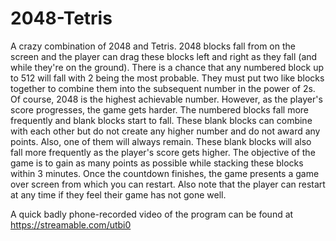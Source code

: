 # 2048-Tetris

A crazy combination of 2048 and Tetris. 2048 blocks fall from on the screen and the player can drag these blocks left and right as they fall (and while they're on the ground). There is a chance that any numbered block up to 512 will fall with 2 being the most probable. They must put two like blocks together to combine them into the subsequent number in the power of 2s.  Of course, 2048 is the highest achievable number. However, as the player's score progresses, the game gets harder. The numbered blocks fall more frequently and blank blocks start to fall. These blank blocks can combine with each other but do not create any higher number and do not award any points. Also, one of them will always remain. These blank blocks will also fall more frequently as the player's score gets higher. The objective of the game is to gain as many points as possible while stacking these blocks within 3 minutes. Once the countdown finishes, the game presents a game over screen from which you can restart. Also note that the player can restart at any time if they feel their game has not gone well. 

A quick badly phone-recorded video of the program can be found at https://streamable.com/utbi0
